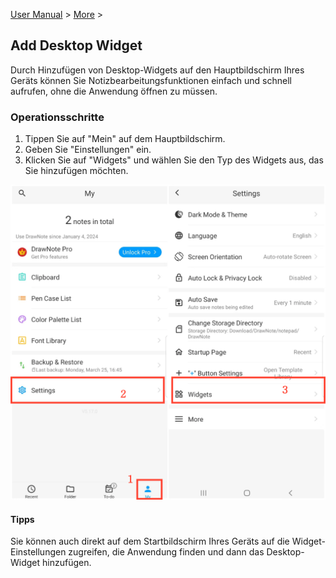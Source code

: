 [User Manual](/dragonnest/drawnote/manual/en) > [More](/dragonnest/drawnote/manual/en/more) >

Add Desktop Widget
---
Durch Hinzufügen von Desktop-Widgets auf den Hauptbildschirm Ihres Geräts können Sie Notizbearbeitungsfunktionen einfach und schnell aufrufen, ohne die Anwendung öffnen zu müssen.
### Operationsschritte
1. Tippen Sie auf "Mein" auf dem Hauptbildschirm.
2. Geben Sie "Einstellungen" ein.
3. Klicken Sie auf "Widgets" und wählen Sie den Typ des Widgets aus, das Sie hinzufügen möchten.

![](imgs/add_widgets1.png)

#### Tipps
Sie können auch direkt auf dem Startbildschirm Ihres Geräts auf die Widget-Einstellungen zugreifen, die Anwendung finden und dann das Desktop-Widget hinzufügen.